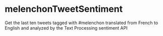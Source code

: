 # melenchonTweetSentiment
Get the last ten tweets tagged with #melenchon translated from French to English and analyzed by the Text Processing sentiment API
